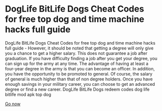 # DogLife BitLife Dogs Cheat Codes for free top dog and time machine hacks full guide

DogLife BitLife Dogs Cheat Codes for free top dog and time machine hacks full guide - However, it should be noted that getting a degree will only give you a chance to get a higher salary. This does not guarantee a job after graduation. If you have difficulty finding a job after you get your degree, you can sign up for the army at any time. The advantage of having at least a four-year degree in the army is that you can become an officer. In addition, you have the opportunity to be promoted to general. Of course, the salary of general is much higher than that of non degree holders. Once you have enough savings in your military career, you can choose to get an advanced degree or find a new career. DogLife BitLife Dogs redeem codes dog life bitlife mod apk top dog

<a href="https://watermod.icu/doglife-bitlife-dogs/">Go now</a>
